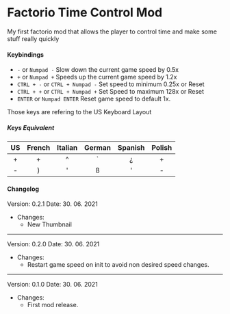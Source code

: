 # Factorio Time Control Mod

My first factorio mod that allows the player to control time and make some stuff really quickly

#### Keybindings

- `-` or `Numpad -` Slow down the current game speed by 0.5x
- `+` or `Numpad +`  Speeds up the current game speed by 1.2x
- `CTRL + -` or `CTRL + Numpad -` Set speed to minimum 0.25x or Reset
- `CTRL + +` or `CTRL + Numpad +` Set Speed to maximum 128x or Reset
- `ENTER` or `Numpad ENTER` Reset game speed to default 1x.

Those keys are refering to the US Keyboard Layout

##### Keys Equivalent

|  US  | French | Italian | German | Spanish | Polish |
| :--: | :----: | :-----: | :----: | :-----: | :----: |
|  +   |   +    |    ^    |   `    |    ¿    |   +    |
|  -   |   )    |    '    |   ß    |    '    |   -    |

#### Changelog

Version: 0.2.1
Date: 30. 06. 2021

- Changes:
  - New Thumbnail

---------------------------------------------------------------------------------------------------
Version: 0.2.0
Date: 30. 06. 2021

- Changes:
  - Restart game speed on init to avoid non desired speed changes.

---------------------------------------------------------------------------------------------------
Version: 0.1.0
Date: 30. 06. 2021

- Changes:
  - First mod release.
